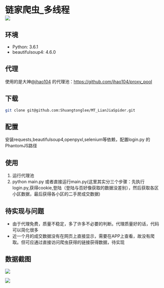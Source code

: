 链家爬虫_多线程   
![](https://img.shields.io/badge/python-3.6-orange.svg)
===
环境
-----
* Python: 3.6.1
* beautifulsoup4: 4.6.0

代理
-----
使用的是大神[@jhao104](https://github.com/jhao104) 的代理池：https://github.com/jhao104/proxy_pool

下载
----
```Bash
git clone git@github.com:Shuangtonglee/MT_LianJiaSpider.git
```

配置
----
安装requests,beautifulsoup4,openpyxl,selenium等依赖，配置login.py 的PhantomJS路径

使用
----
1. 运行代理池  
2. python main.py 或者直接运行main.py(这里其实分三个步骤：先执行login.py,获得cookie,登陆（登陆与否好像获取的数据没差别），然后获取各区小区数据，最后获得各小区的二手房成交数据)

待实现与问题
----
* 由于代理免费，质量不稳定，多了许多不必要的判断。代理质量好的话，代码可以简化很多   
* 近一个月的成交数据没有在网页上直接显示，需要在APP上查看，故没有爬取。但可应通过直接访问爬虫获得的链接获得数据，待实现

数据截图
----
![](http://ww1.sinaimg.cn/large/a656336agy1ftwwv9ncizj20p80ccmy9.jpg) 

![](http://ww1.sinaimg.cn/large/a656336agy1ftwwxkfzitj20zd0b9406.jpg)
